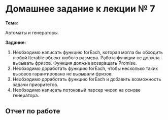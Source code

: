 # Домашнее задание к лекции № 7

**Тема:**

Автоматы и генераторы.

**Задание:**

1. Необходимо написать функцию forEach, которая могла бы обходить любой Iterable объект любого размера. Работа функции не должна вызывать фризов. Функция должна возвращать Promise.
2. Необходимо доработать функцию forEach, чтобы несколько таких вызовов гарантировано не вызывали фризов.
3. Необходимо доработать функцию forEach и добавить возможность задачи приоритетов.
4. Необходимо написать потоковый парсер чисел на основе генератора.

## Отчет по работе


